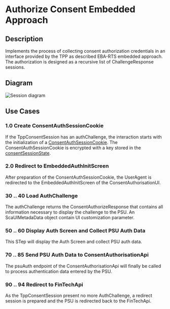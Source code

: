# Authorize Consent Embedded Approach

## Description

Implements the process of collecting consent authorization credentials in an interface provided by the TPP as described EBA-RTS embedded approach. The authorization is designed as a recursive list of ChallengeResponse sessions.

## Diagram

![Session diagram](http://www.plantuml.com/plantuml/proxy?src=https://raw.githubusercontent.com/adorsys/open-banking-gateway/gh-pages/docs/architecture/diagrams/useCases/5a-psuAuthEmbeddedConsent.puml&fmt=svg&vvv=1&sanitize=true)  

## Use Cases

### 1.0 Create ConsentAuthSessionCookie

If the TppConsentSession has an authChallenge, the interaction starts with the initialization of a [ConsentAuthSessionCookie](dictionary.md#ConsentAuthSessionCookie). The ConsentAuthSessionCookie is encrypted with a key stored in the [consentSessionState](dictionary.md#consentSessionState).

### 2.0 Redirect to EmbeddedAuthInitScreen

After preparation of the ConsentAuthSessionCookie, the UserAgent is redirected to the EmbeddedAuthInitScreen of the ConsentAuthorisationUI.

### 30 .. 40 Load AuthChallenge
The authChallenge returns the ConsentAuthorizeResponse that contains all information necessary to display the challenge to the PSU. An ScaUIMetadaData object contain UI customization parameter.

### 50 .. 60 Display Auth Screen and Collect PSU Auth Data
This STep will display the Auth Screen and collect PSU auth data.

### 70 .. 85 Send PSU Auth Data to ConsentAuthorisationApi
The psuAuth endpoint of the ConsentAuthorisationApi will finally be called to process authentication data entered by the PSU.

### 90 .. 94 Redirect to FinTechApi
As the TppConsentSession present no more AuthChallenge, a redirect session is prepared and the PSU is redirected back to the FinTechApi.
    

